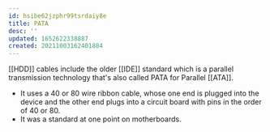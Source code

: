 ```yaml
---
id: hsibe62jzphr99tsrdaiy8e
title: PATA
desc: ''
updated: 1652622338887
created: 20211003162401884
---
```


[[HDD]] cables include the older [[IDE]] standard which is a parallel transmission technology that's also called PATA for Parallel [[ATA]].

- It uses a 40 or 80 wire ribbon cable, whose one end is plugged into the device and the other end plugs into a circuit board with pins in the order of 40 or 80.
- It was a standard at one point on motherboards.
